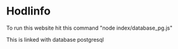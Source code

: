 # Hodlinfo

To run this website hit this command
"node index/database_pg.js"

This is linked with database postgresql

